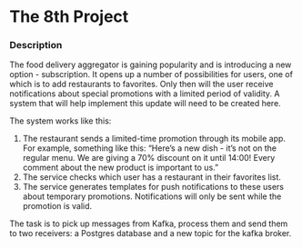 # The 8th Project

### Description
The food delivery aggregator is gaining popularity and is introducing a new option - subscription. It opens up a number of possibilities for users, one of which is to add restaurants to favorites. Only then will the user receive notifications about special promotions with a limited period of validity. A system that will help implement this update will need to be created here.

The system works like this:
1. The restaurant sends a limited-time promotion through its mobile app. For example, something like this: “Here’s a new dish - it’s not on the regular menu. We are giving a 70% discount on it until 14:00! Every comment about the new product is important to us.”
2. The service checks which user has a restaurant in their favorites list.
3. The service generates templates for push notifications to these users about temporary promotions. Notifications will only be sent while the promotion is valid.

The task is to pick up messages from Kafka, process them and send them to two receivers: a Postgres database and a new topic for the kafka broker.
